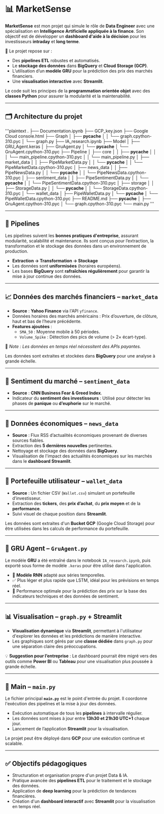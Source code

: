 # 📊 **MarketSense**

**MarketSense** est mon projet qui simule le rôle de **Data Engineer** avec une spécialisation en **Intelligence Artificielle appliquée à la finance**. Son objectif est de développer un **dashboard d'aide à la décision** pour les investisseurs **intraday** et **long terme**.

🧱 Le projet repose sur :
- Des **pipelines ETL** robustes et automatisés.
- Le **stockage des données** dans **BigQuery** et **Cloud Storage (GCP)**.
- L’utilisation d’un **modèle GRU** pour la prédiction des prix des marchés financiers.
- Une **visualisation interactive** avec **Streamlit**.

Le code suit les principes de la **programmation orientée objet** avec des **classes Python** pour assurer la modularité et la maintenabilité.

---

## 🗂️ **Architecture du projet**

'''plaintext
.
├── Documentation.ipynb
├── GCP_key.json
├── Google Cloud console.html
├── Graph
│   ├── __pycache__
│   │   └── graph.cpython-310.pyc
│   └── graph.py
├── IA_research.ipynb
├── Model
│   ├── GRU_Agent.keras
│   ├── GruAgent.py
│   └── __pycache__
│       └── GruAgent.cpython-310.pyc
├── Pipeline
│   ├── core
│   │   ├── __pycache__
│   │   │   └── main_pipeline.cpython-310.pyc
│   │   └── main_pipeline.py
│   ├── market_data
│   │   ├── PipeMarketData.py
│   │   └── __pycache__
│   │       └── PipeMarketData.cpython-310.pyc
│   ├── news_data
│   │   ├── PipeNewsData.py
│   │   └── __pycache__
│   │       └── PipeNewsData.cpython-310.pyc
│   ├── sentiment_data
│   │   ├── PipeSentimentData.py
│   │   └── __pycache__
│   │       └── PipeSentimentData.cpython-310.pyc
│   ├── storage
│   │   ├── StorageData.py
│   │   └── __pycache__
│   │       └── StorageData.cpython-310.pyc
│   └── wallet_data
│       ├── PipeWalletData.py
│       └── __pycache__
│           └── PipeWalletData.cpython-310.pyc
├── README.md
├── __pycache__
│   ├── GruAgent.cpython-310.pyc
│   └── graph.cpython-310.pyc
└── main.py
'''

-----
## 🔄 **Pipelines**

Les pipelines suivent les **bonnes pratiques d'entreprise**, assurant modularité, scalabilité et maintenance. Ils sont conçus pour l’extraction, la transformation et le stockage des données dans un environnement de production.

- **Extraction → Transformation → Stockage**
- Les données sont **uniformisées** (horaires européens).
- Les bases **BigQuery** sont **rafraîchies régulièrement** pour garantir la mise à jour continue des données.

---

## 📈 **Données des marchés financiers – `market_data`**

- **Source** : **Yahoo Finance** via l'API `yfinance`.
- Données horaires des marchés américains : Prix d’ouverture, de clôture, haut et bas de l’heure précédente.
- **Features ajoutées** :
  - `SMA_50` : Moyenne mobile à 50 périodes.
  - `Volume_Spike` : Détection des pics de volume (> 2× écart-type).

📌 *Note : Les données en temps réel nécessitent des APIs payantes.*

Les données sont extraites et stockées dans **BigQuery** pour une analyse à grande échelle.

---

## 🧠 **Sentiment du marché – `sentiment_data`**

- **Source** : **CNN Business Fear & Greed Index**.
- Indicateur du **sentiment des investisseurs** : Utilisé pour détecter les phases de **panique** ou **d’euphorie** sur le marché.

---

## 📰 **Données économiques – `news_data`**

- **Source** : Flux RSS d’actualités économiques provenant de diverses sources fiables.
- Extraction des **5 dernières nouvelles** pertinentes.
- Nettoyage et stockage des données dans **BigQuery**.
- Visualisation de l'impact des actualités économiques sur les marchés dans le **dashboard Streamlit**.

---

## 💼 **Portefeuille utilisateur – `wallet_data`**

- **Source** : Un fichier CSV (`Wallet.csv`) simulant un portefeuille d’investisseur.
- Extraction des **tickers**, des **prix d’achat**, du **prix moyen** et de la **performance**.
- Suivi visuel de chaque position dans **Streamlit**.

Les données sont extraites d'un **Bucket GCP** (Google Cloud Storage) pour être utilisées dans les calculs de performance du portefeuille.

---

## 🤖 **GRU Agent – `GruAgent.py`**

Le modèle **GRU** a été entraîné dans le notebook `IA_research.ipynb`, puis exporté sous forme de modèle `.keras` pour être utilisé dans l'application.

- 🔁 **Modèle RNN** adapté aux séries temporelles.
- ✅ Plus léger et plus rapide que LSTM, idéal pour les prévisions en temps réel.
- 🎯 Performance optimale pour la prédiction des prix sur la base des indicateurs techniques et des données de sentiment.

---

## 📊 **Visualisation – `graph.py` + Streamlit**

- **Visualisation dynamique** via **Streamlit**, permettant à l'utilisateur d'explorer les données et les prédictions de manière interactive.
- Les graphiques sont gérés par une **classe dédiée** dans `graph.py` pour une séparation claire des préoccupations.

💡 **Suggestion pour l’entreprise** : Le dashboard pourrait être migré vers des outils comme **Power BI** ou **Tableau** pour une visualisation plus poussée à grande échelle.

---

## 🚀 **Main – `main.py`**

Le fichier principal **`main.py`** est le point d'entrée du projet. Il coordonne l'exécution des pipelines et la mise à jour des données.

- Exécution automatique de tous les **pipelines** à intervalle régulier.
- Les données sont mises à jour entre **13h30 et 21h30 UTC+1** chaque jour.
- Lancement de l’application **Streamlit** pour la visualisation.

Le projet peut être déployé dans **GCP** pour une exécution continue et scalable.

---

## ✅ **Objectifs pédagogiques**

- Structuration et organisation propre d'un projet Data & IA.
- Pratique avancée des **pipelines ETL** pour le traitement et le stockage des données.
- Application de **deep learning** pour la prédiction de tendances financières.
- Création d'un **dashboard interactif** avec **Streamlit** pour la visualisation en temps réel.
